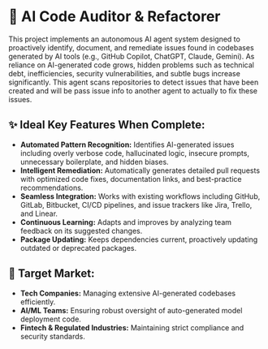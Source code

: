 # 🤖 AI Code Auditor & Refactorer

This project implements an autonomous AI agent system designed to proactively identify, document, and remediate issues found in codebases generated by AI tools (e.g., GitHub Copilot, ChatGPT, Claude, Gemini). As reliance on AI-generated code grows, hidden problems such as technical debt, inefficiencies, security vulnerabilities, and subtle bugs increase significantly. This agent scans repositories to detect issues that have been created and will be pass issue info to another agent to actually to fix these issues.

## ✨ Ideal Key Features When Complete:

* **Automated Pattern Recognition:** Identifies AI-generated issues including overly verbose code, hallucinated logic, insecure prompts, unnecessary boilerplate, and hidden biases.
* **Intelligent Remediation:** Automatically generates detailed pull requests with optimized code fixes, documentation links, and best-practice recommendations.
* **Seamless Integration:** Works with existing workflows including GitHub, GitLab, Bitbucket, CI/CD pipelines, and issue trackers like Jira, Trello, and Linear.
* **Continuous Learning:** Adapts and improves by analyzing team feedback on its suggested changes.
* **Package Updating:** Keeps dependencies current, proactively updating outdated or deprecated packages.

## 🚀 Target Market:

* **Tech Companies:** Managing extensive AI-generated codebases efficiently.
* **AI/ML Teams:** Ensuring robust oversight of auto-generated model deployment code.
* **Fintech & Regulated Industries:** Maintaining strict compliance and security standards.
